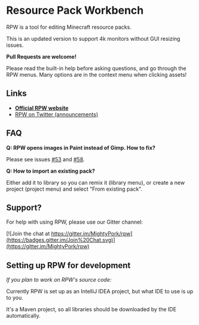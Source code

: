 # Resource Pack Workbench

RPW is a tool for editing Minecraft resource packs.

This is an updated version to support 4k monitors without GUI resizing issues.

**Pull Requests are welcome!**

Please read the built-in help before asking questions, and go through the RPW menus.
Many options are in the context menu when clicking assets!

## Links

- [**Official RPW website**](https://mcrpw.github.io/)
- [RPW on Twitter (announcements)](https://twitter.com/RPWapp)

## FAQ

**Q: RPW opens images in Paint instead of Gimp. How to fix?**

Please see issues [#53](https://github.com/mcRPW/rpw/issues/53) and [#58](https://github.com/mcRPW/rpw/issues/58).

**Q: How to import an existing pack?**

Either add it to library so you can remix it (library menu), or create a new project (project menu) and select "From existing pack".

## Support?

For help with using RPW, please use our Gitter channel:

[![Join the chat at https://gitter.im/MightyPork/rpw](https://badges.gitter.im/Join%20Chat.svg)](https://gitter.im/MightyPork/rpw)

## Setting up RPW for development

*If you plan to work on RPW's source code:*

Currently RPW is set up as an IntelliJ IDEA project, but what IDE to use is up to you.

It's a Maven project, so all libraries should be downloaded by the IDE automatically.
